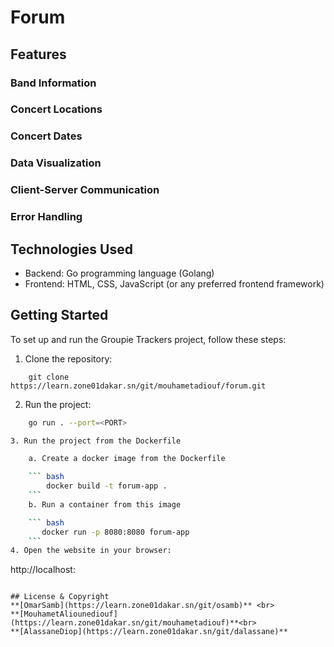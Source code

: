 # Forum



## Features

### Band Information


### Concert Locations


### Concert Dates


### Data Visualization

### Client-Server Communication


### Error Handling

## Technologies Used

- Backend: Go programming language (Golang)
- Frontend: HTML, CSS, JavaScript (or any preferred frontend framework)


## Getting Started

To set up and run the Groupie Trackers project, follow these steps:

1. Clone the repository:

``` shel
    git clone https://learn.zone01dakar.sn/git/mouhametadiouf/forum.git
```

2. Run the project:

``` bash
    go run . --port=<PORT>

3. Run the project from the Dockerfile

    a. Create a docker image from the Dockerfile

    ``` bash
        docker build -t forum-app .
    ```
    b. Run a container from this image

    ``` bash
       docker run -p 8080:8080 forum-app
    ```
4. Open the website in your browser:
 ```
  http://localhost:<PORT>
```

## License & Copyright
**[OmarSamb](https://learn.zone01dakar.sn/git/osamb)** <br>
**[MouhametAliounediouf](https://learn.zone01dakar.sn/git/mouhametadiouf)**<br>
**[AlassaneDiop](https://learn.zone01dakar.sn/git/dalassane)**
